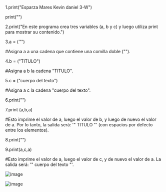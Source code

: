 1.print("Esparza Mares Kevin daniel 3-W")

print("")

2.print("En este programa crea tres variables (a, b y c) y luego utiliza print para mostrar su contenido.")

3.a = ('"')

#Asigna a a una cadena que contiene una comilla doble ("").

4.b = ("TITULO")

#Asigna a b la cadena "TITULO".

5.c = ("cuerpo del texto")

#Asigna a c la cadena "cuerpo del texto".

6.print("")

7.print (a,b,a)

#Esto imprime el valor de a, luego el valor de b, y luego de nuevo el valor de a. Por lo tanto, la salida será: '" TITULO "' (con espacios por defecto entre los elementos).

8.print("")

9.print(a,c,a)

#Esto imprime el valor de a, luego el valor de c, y de nuevo el valor de a. La salida será: '" cuerpo del texto "'.

![image](https://github.com/user-attachments/assets/94aa25bf-e9f3-4035-ab47-4ba6e3ace6e7)

![image](https://github.com/user-attachments/assets/759783b1-8775-4dcc-b7af-0956219766c7)


